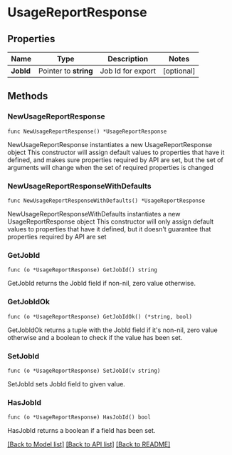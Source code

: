 # UsageReportResponse

## Properties

Name | Type | Description | Notes
------------ | ------------- | ------------- | -------------
**JobId** | Pointer to **string** | Job Id for export | [optional] 

## Methods

### NewUsageReportResponse

`func NewUsageReportResponse() *UsageReportResponse`

NewUsageReportResponse instantiates a new UsageReportResponse object
This constructor will assign default values to properties that have it defined,
and makes sure properties required by API are set, but the set of arguments
will change when the set of required properties is changed

### NewUsageReportResponseWithDefaults

`func NewUsageReportResponseWithDefaults() *UsageReportResponse`

NewUsageReportResponseWithDefaults instantiates a new UsageReportResponse object
This constructor will only assign default values to properties that have it defined,
but it doesn't guarantee that properties required by API are set

### GetJobId

`func (o *UsageReportResponse) GetJobId() string`

GetJobId returns the JobId field if non-nil, zero value otherwise.

### GetJobIdOk

`func (o *UsageReportResponse) GetJobIdOk() (*string, bool)`

GetJobIdOk returns a tuple with the JobId field if it's non-nil, zero value otherwise
and a boolean to check if the value has been set.

### SetJobId

`func (o *UsageReportResponse) SetJobId(v string)`

SetJobId sets JobId field to given value.

### HasJobId

`func (o *UsageReportResponse) HasJobId() bool`

HasJobId returns a boolean if a field has been set.


[[Back to Model list]](../README.md#documentation-for-models) [[Back to API list]](../README.md#documentation-for-api-endpoints) [[Back to README]](../README.md)


